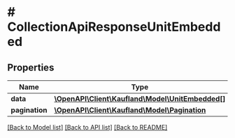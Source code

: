 # # CollectionApiResponseUnitEmbedded

## Properties

Name | Type | Description | Notes
------------ | ------------- | ------------- | -------------
**data** | [**\OpenAPI\Client\Kaufland\Model\UnitEmbedded[]**](UnitEmbedded.md) |  |
**pagination** | [**\OpenAPI\Client\Kaufland\Model\Pagination**](Pagination.md) |  | [optional]

[[Back to Model list]](../../README.md#models) [[Back to API list]](../../README.md#endpoints) [[Back to README]](../../README.md)
